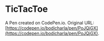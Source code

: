 # TicTacToe

A Pen created on CodePen.io. Original URL: [https://codepen.io/bodicharla/pen/PoJQjGX](https://codepen.io/bodicharla/pen/PoJQjGX).


